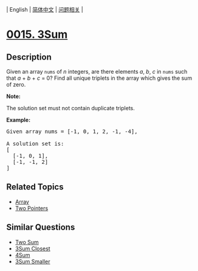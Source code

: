 
| English | [简体中文](README.md) | [问题相关](QUESTION.md) |
# [0015. 3Sum](https://leetcode-cn.com/problems/3sum/)
## Description
<p>Given an array <code>nums</code> of <em>n</em> integers, are there elements <em>a</em>, <em>b</em>, <em>c</em> in <code>nums</code> such that <em>a</em> + <em>b</em> + <em>c</em> = 0? Find all unique triplets in the array which gives the sum of zero.</p>

<p><strong>Note:</strong></p>

<p>The solution set must not contain duplicate triplets.</p>

<p><strong>Example:</strong></p>

<pre>
Given array nums = [-1, 0, 1, 2, -1, -4],

A solution set is:
[
  [-1, 0, 1],
  [-1, -1, 2]
]
</pre>

## Related Topics
- [Array](https://leetcode-cn.com/tag/array)
- [Two Pointers](https://leetcode-cn.com/tag/two-pointers)
## Similar Questions
- [Two Sum](../0001/README_EN.md)
- [3Sum Closest](../0016/README_EN.md)
- [4Sum](../0018/README_EN.md)
- [3Sum Smaller](../0259/README_EN.md)
